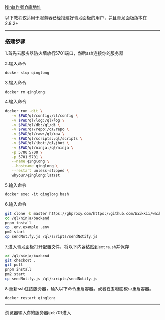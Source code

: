 [Ninja作者仓库地址](https://github.com/Waikkii/Waikiki_ninja/tree/master)

以下教程仅适用于服务器已经搭建好青龙面板的用户，并且青龙面板版本在2.8.2+

___

### 搭建步骤

1.首先去服务器防火墙放行5701端口，然后ssh连接你的服务器

2.输入命令

`docker stop qinglong`

3.输入命令

`docker rm qinglong`

4.输入命令
```bash
docker run -dit \
   -v $PWD/ql/config:/ql/config \
   -v $PWD/ql/log:/ql/log \
   -v $PWD/ql/db:/ql/db \
   -v $PWD/ql/repo:/ql/repo \
   -v $PWD/ql/raw:/ql/raw \
   -v $PWD/ql/scripts:/ql/scripts \
   -v $PWD/ql/jbot:/ql/jbot \
   -v $PWD/ql/ninja:/ql/ninja \
   -p 5700:5700 \
   -p 5701:5701 \
   --name qinglong \
   --hostname qinglong \
   --restart unless-stopped \
   whyour/qinglong:latest
```   
5.输入命令

`docker exec -it qinglong bash`

6.输入命令
```bash
git clone -b master https://ghproxy.com/https://github.com/Waikkii/waikiki_ninja.git /ql/ninja
cd /ql/ninja/backend
pnpm install
cp .env.example .env
pm2 start
cp sendNotify.js /ql/scripts/sendNotify.js
```
7.进入青龙面板打开配置文件，将以下内容粘贴到`extra.sh`并保存
```bash
cd /ql/ninja/backend
git checkout .
git pull
pnpm install
pm2 start
cp sendNotify.js /ql/scripts/sendNotify.js
```
8.重新ssh连接服务器，输入以下命令重启容器。或者在宝塔面板中重启容器。

`docker restart qinglong`

___

浏览器输入你的服务器ip:5701进入
